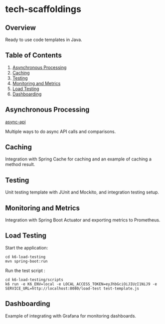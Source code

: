 # tech-scaffoldings

## Overview

Ready to use code templates in Java.

## Table of Contents

1. [Asynchronous Processing](#asynchronous-processing)
2. [Caching](#caching)
3. [Testing](#testing)
4. [Monitoring and Metrics](#monitoring-and-metrics)
5. [Load Testing](#load-testing)
6. [Dashboarding](#dashboarding)

## Asynchronous Processing

[async-api](https://github.com/Pulin412/tech-scaffoldings/blob/main/async-apis/README.md)

Multiple ways to do async API calls and comparisons.

## Caching

Integration with Spring Cache for caching and an example of caching a method result.

## Testing

Unit testing template with JUnit and Mockito, and integration testing setup.

## Monitoring and Metrics

Integration with Spring Boot Actuator and exporting metrics to Prometheus.

## Load Testing

Start the application:

```shell
cd k6-load-testing
mvn spring-boot:run
```

Run the test script : 

```shell
cd k6-load-testing/scripts
k6 run -e K6_ENV=local -e LOCAL_ACCESS_TOKEN=eyJhbGciOiJIUzI1NiJ9 -e SERVICE_URL=http://localhost:8080/load-test test-template.js
```

## Dashboarding

Example of integrating with Grafana for monitoring dashboards.


